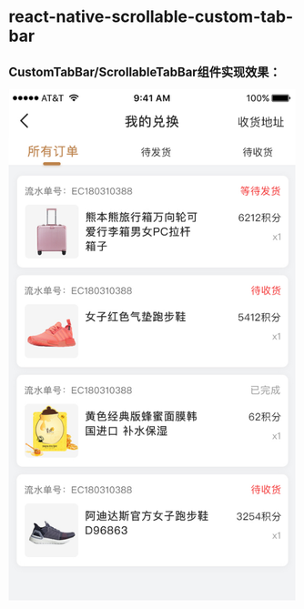 # react-native-scrollable-custom-tab-bar
## CustomTabBar/ScrollableTabBar组件实现效果：
![image](https://github.com/aijason/react-native-scrollable-custom-tab-bar/blob/master/tabbar.jpg)
